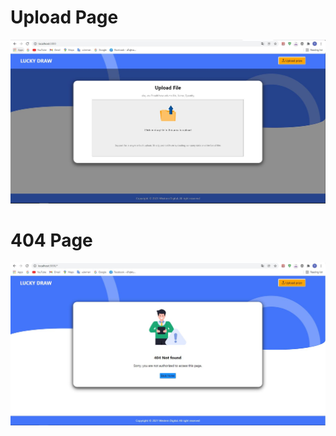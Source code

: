 # Upload Page
![alt text](https://github.com/ThitiratSaelim/LuckyDraw/blob/master/result/Upload.JPG)
# 404 Page
![alt text](https://github.com/ThitiratSaelim/LuckyDraw/blob/master/result/Notfound.JPG)
